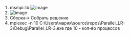 1. msmpi.lib 
   ![image](https://github.com/ernsterfickfacker/MPI_MergeSort/assets/93219479/957cace2-b656-4338-bfb8-9cc00e678535)
2. ![image](https://github.com/ernsterfickfacker/MPI_MergeSort/assets/93219479/bfd59172-b17b-45b3-870c-3670bf67bed3)
3. Сборка-> Собрать решение
4. mpiexec -n 10 C:\Users\мария\source\repos\Parallel_LR-3\Debug\Parallel_LR-3.exe
   где 10 - кол-во процессов
